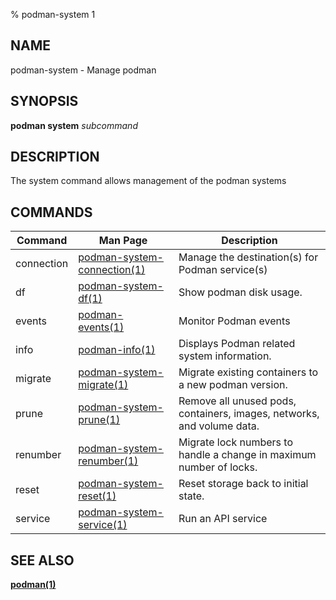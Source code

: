 % podman-system 1

## NAME

podman\-system - Manage podman

## SYNOPSIS

**podman system** _subcommand_

## DESCRIPTION

The system command allows management of the podman systems

## COMMANDS

| Command    | Man Page                                                                                     | Description                                                            |
| ---------- | -------------------------------------------------------------------------------------------- | ---------------------------------------------------------------------- |
| connection | [podman-system-connection(1)](commands/podman-system-connection/podman-system-connection.md) | Manage the destination(s) for Podman service(s)                        |
| df         | [podman-system-df(1)](commands/podman-system/podman-system-df.md)                            | Show podman disk usage.                                                |
| events     | [podman-events(1)](commands/podman-events.md)                                                | Monitor Podman events                                                  |
| info       | [podman-info(1)](commands/podman-info.md)                                                    | Displays Podman related system information.                            |
| migrate    | [podman-system-migrate(1)](commands/podman-system/podman-system-migrate.md)                  | Migrate existing containers to a new podman version.                   |
| prune      | [podman-system-prune(1)](commands/podman-system/podman-system-prune.md)                      | Remove all unused pods, containers, images, networks, and volume data. |
| renumber   | [podman-system-renumber(1)](commands/podman-system/podman-system-renumber.md)                | Migrate lock numbers to handle a change in maximum number of locks.    |
| reset      | [podman-system-reset(1)](commands/podman-system/podman-system-reset.md)                      | Reset storage back to initial state.                                   |
| service    | [podman-system-service(1)](commands/podman-system/podman-system-service.md)                  | Run an API service                                                     |

## SEE ALSO

**[podman(1)](podman.md)**
